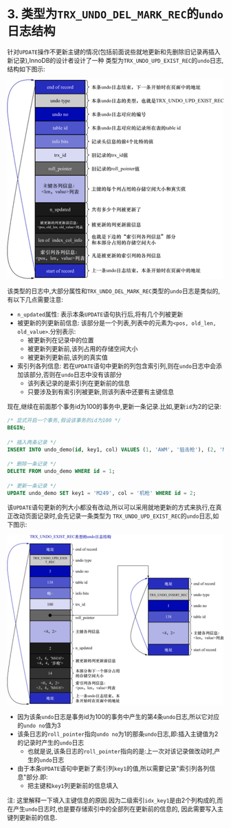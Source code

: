 # 3. 类型为`TRX_UNDO_DEL_MARK_REC`的`undo`日志结构

针对`UPDATE`操作不更新主键的情况(包括前面说些就地更新和先删除旧记录再插入新记录),InnoDB的设计者设计了一种
类型为`TRX_UNDO_UPD_EXIST_REC`的`undo`日志,结构如下图示:

![TRX_UNDO_UPD_EXIST_REC类型的undo日志](./img/TRX_UNDO_UPD_EXIST_REC类型的undo日志.jpg)

该类型的日志中,大部分属性和`TRX_UNDO_DEL_MARK_REC`类型的`undo`日志是类似的,有以下几点需要注意:

- `n_updated`属性: 表示本条`UPDATE`语句执行后,将有几个列被更新
- 被更新的列更新前信息: 该部分是一个列表,列表中的元素为`<pos, old_len, old_value>`.分别表示:
    - 被更新列在记录中的位置
    - 被更新列更新前,该列占用的存储空间大小
    - 被更新列更新前,该列的真实值
- 索引列各列信息: 若在`UPDATE`语句中更新的列包含索引列,则在`undo`日志中会添加该部分,否则在`undo`日志中没有该部分
  - 该列表记录的是索引列在更新前的信息
  - 只要涉及到有索引列被更新,则该列表中还要有主键信息

现在,继续在前面那个事务id为100的事务中,更新一条记录.比如,更新`id`为2的记录:

```sql
/* 显式开启一个事务,假设该事务的id为100 */
BEGIN;

/* 插入两条记录 */
INSERT INTO undo_demo(id, key1, col) VALUES (1, 'AWM', '狙击枪'), (2, 'M416', '步枪');

/* 删除一条记录 */
DELETE FROM undo_demo WHERE id = 1;

/* 更新一条记录 */
UPDATE undo_demo SET key1 = 'M249', col = '机枪' WHERE id = 2;
```

该`UPDATE`语句更新的列大小都没有改动,所以可以采用就地更新的方式来执行,在真正改动页面记录时,会先记录一条类型为
`TRX_UNDO_UPD_EXIST_REC`的`undo`日志,如下图示:

![类型为TRX_UNDO_UPD_EXIST_REC的undo日志](./img/类型为TRX_UNDO_UPD_EXIST_REC的undo日志.jpg)

- 因为该条`undo`日志是事务id为100的事务中产生的第4条`undo`日志,所以它对应的`undo no`值为3
- 该条日志的`roll_pointer`指向`undo no`为1的那条`undo`日志,即:插入主键值为2的记录时产生的`undo`日志
  - 也就是说,该条日志的`roll_pointer`指向的是:上一次对该记录做改动时,产生的`undo`日志
- 由于本条`UPDATE`语句中更新了索引列`key1`的值,所以需要记录"索引列各列信息"部分.即:
  - 把主键和`key1`列更新前的信息填入

注: 这里解释一下填入主键信息的原因.因为二级索引`idx_key1`是由2个列构成的,而在产生`undo`日志时,也是要存储索引中的全部列在更新前的信息的,
因此需要写入主键列更新前的信息.